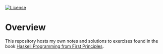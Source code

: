 [![License](https://img.shields.io/badge/License-BSD%203--Clause-blue.svg)](https://opensource.org/licenses/BSD-3-Clause)

# Overview
This repository hosts my own notes and solutions to exercises found in the book [Haskell Programming from First Principles](https://haskellbook.com/).
